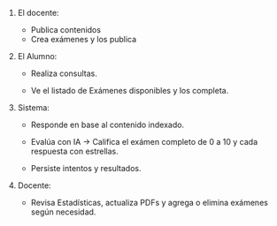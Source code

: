 1.	El docente:  
    - Publica contenidos
    - Crea exámenes y los publica

2.	El Alumno:  

    -	Realiza consultas.  

    -	Ve el listado de Exámenes disponibles y los completa.  

3.	Sistema:  
    -   Responde en base al contenido indexado.

    -	Evalúa con IA → Califica el exámen completo de 0 a 10  y cada respuesta con estrellas.

    -	Persiste intentos y resultados.  

4.	Docente:  

    -	Revisa Estadísticas, actualiza PDFs y agrega o elimina exámenes según necesidad.  
